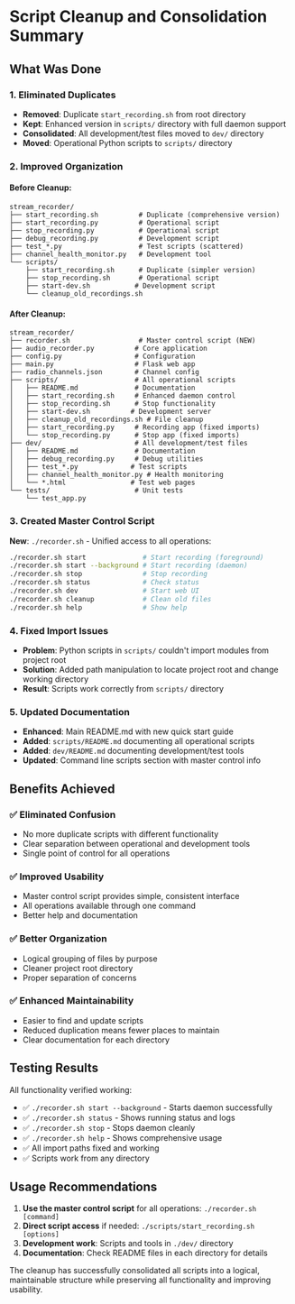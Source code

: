# Script Cleanup and Consolidation Summary

## What Was Done

### 1. Eliminated Duplicates
- **Removed**: Duplicate `start_recording.sh` from root directory
- **Kept**: Enhanced version in `scripts/` directory with full daemon support
- **Consolidated**: All development/test files moved to `dev/` directory
- **Moved**: Operational Python scripts to `scripts/` directory

### 2. Improved Organization

#### Before Cleanup:
```
stream_recorder/
├── start_recording.sh          # Duplicate (comprehensive version)
├── start_recording.py          # Operational script
├── stop_recording.py           # Operational script
├── debug_recording.py          # Development script
├── test_*.py                   # Test scripts (scattered)
├── channel_health_monitor.py   # Development tool
└── scripts/
    ├── start_recording.sh      # Duplicate (simpler version)
    ├── stop_recording.sh       # Operational script
    ├── start-dev.sh           # Development script
    └── cleanup_old_recordings.sh
```

#### After Cleanup:
```
stream_recorder/
├── recorder.sh                 # Master control script (NEW)
├── audio_recorder.py          # Core application
├── config.py                  # Configuration
├── main.py                    # Flask web app
├── radio_channels.json        # Channel config
├── scripts/                   # All operational scripts
│   ├── README.md              # Documentation
│   ├── start_recording.sh     # Enhanced daemon control
│   ├── stop_recording.sh      # Stop functionality  
│   ├── start-dev.sh          # Development server
│   ├── cleanup_old_recordings.sh # File cleanup
│   ├── start_recording.py     # Recording app (fixed imports)
│   └── stop_recording.py      # Stop app (fixed imports)
├── dev/                       # All development/test files
│   ├── README.md              # Documentation
│   ├── debug_recording.py     # Debug utilities
│   ├── test_*.py             # Test scripts
│   ├── channel_health_monitor.py # Health monitoring
│   └── *.html                # Test web pages
└── tests/                     # Unit tests
    └── test_app.py
```

### 3. Created Master Control Script

**New**: `./recorder.sh` - Unified access to all operations:
```bash
./recorder.sh start              # Start recording (foreground)
./recorder.sh start --background # Start recording (daemon)
./recorder.sh stop               # Stop recording
./recorder.sh status             # Check status
./recorder.sh dev                # Start web UI
./recorder.sh cleanup            # Clean old files
./recorder.sh help               # Show help
```

### 4. Fixed Import Issues
- **Problem**: Python scripts in `scripts/` couldn't import modules from project root
- **Solution**: Added path manipulation to locate project root and change working directory
- **Result**: Scripts work correctly from `scripts/` directory

### 5. Updated Documentation
- **Enhanced**: Main README.md with new quick start guide
- **Added**: `scripts/README.md` documenting all operational scripts
- **Added**: `dev/README.md` documenting development/test tools
- **Updated**: Command line scripts section with master control info

## Benefits Achieved

### ✅ Eliminated Confusion
- No more duplicate scripts with different functionality
- Clear separation between operational and development tools
- Single point of control for all operations

### ✅ Improved Usability  
- Master control script provides simple, consistent interface
- All operations available through one command
- Better help and documentation

### ✅ Better Organization
- Logical grouping of files by purpose
- Cleaner project root directory
- Proper separation of concerns

### ✅ Enhanced Maintainability
- Easier to find and update scripts
- Reduced duplication means fewer places to maintain
- Clear documentation for each directory

## Testing Results

All functionality verified working:
- ✅ `./recorder.sh start --background` - Starts daemon successfully
- ✅ `./recorder.sh status` - Shows running status and logs
- ✅ `./recorder.sh stop` - Stops daemon cleanly  
- ✅ `./recorder.sh help` - Shows comprehensive usage
- ✅ All import paths fixed and working
- ✅ Scripts work from any directory

## Usage Recommendations

1. **Use the master control script** for all operations: `./recorder.sh [command]`
2. **Direct script access** if needed: `./scripts/start_recording.sh [options]`
3. **Development work**: Scripts and tools in `./dev/` directory
4. **Documentation**: Check README files in each directory for details

The cleanup has successfully consolidated all scripts into a logical, maintainable structure while preserving all functionality and improving usability.
